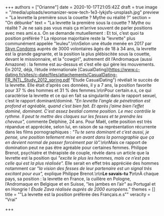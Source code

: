 +++
authors = ["Orianne"]
date = 2020-10-17T21:05:42Z
draft = true
image = "/media/uploads/womanizer-wow-tech-1e3-lykjsfs-unsplash.jpg"
preview = "La levrette la première sous la couette ? Mythe ou réalité ?"
section = "On débunke"
text = "La levrette la première sous la couette ? Mythe ou réalité ? Je ne sais pas vous mais ça m’arrive souvent de parler positions avec mes ami.e.s. On se demande mutuellement : Et toi, c’est quoi ta position préférée ? La réponse majoritaire reste la \"levrette\" plus communément appelée \"leuleu\".\n\nSelon une étude menée en 2017 par [Skyn Condoms](https://www.bustle.com/p/the-sex-positions-millennials-love-the-most-because-were-creatures-of-comfort-36069?utm_source=facebook&utm_medium=partnerships&utm_campaign=elitedaily) auprès de 3000 volontaires âgés de 18 à 34 ans, la levrette est la grande gagnante, et la position la plus plébiscitée sous la couette, devant le missionnaire, et la \"cowgirl\", autrement dit l’Andromaque (aussi Amazone) : la femme est au-dessus et c’est elle qui gère les mouvements. En 2012, déjà, l’étude internationale [CasualDating](https://www.c-dating.fr/sites/c-date/files/attachements/CasualDating-FR_INTL_Study_2012_spring.pdf \"Etude CasualDating\") révélait le succès de la levrette. Elle était d'après ces données, il y a 7 ans, la position favorite pour 37 % des hommes et 31 % des femmes.\n\nPour certain.e.s, ce qui caractérise la levrette et ce qui en fait sa singularité dans le rapport sexuel, c’est le rapport dominant/dominé. _\"En levrette l’angle de pénétration est profond et agréable, quand c’est bien fait. Et après j’aime bien l’effet dominé, dominant. C'est assez bestial comme position. Le mec contrôle le rythme. Il peut te mettre des claques sur les fesses et te prendre les cheveux\",_ commente Delphine, 24 ans. Pour Maël, cette position est très répandue et appréciée, selon lui, en raison de sa représentation récurrente dans les films pornographiques : _\"Tu te sens dominant et c’est aussi, je pense, une position tellement mise en avant dans la pornographie que ça en devient normal de passer forcément par là\"._\n\nMais ce rapport de domination peut ne pas être agréable pour certaines femmes. Philippe Brenot, psychiatre et thérapiste de couple, révèle dans un article que la levrette est la position qui _\"excite le plus les hommes, mais ce n’est pas celle qui est la plus réalisée\"._ Elle serait en effet très appréciée des hommes notamment car _\"la vision des fesses de leur partenaire est un signal très excitant pour eux\",_ explique Philippe Brenot.\n\n**Le savais-tu ?**\n\nÀ chaque pays, sa position : la levrette en France, la cuillère en Pologne, l’Andromaque en Belgique et en Suisse, \"les jambes en l’air\" au Portugal et en Hongrie ! _Étude Zava réalisée auprès de 2000 européens._"
themes = []
title = "\"La levrette est la position préférée des Français.e.s\""
veracity = "Vrai"

+++
